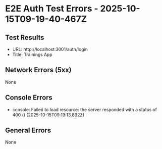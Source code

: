 # E2E Auth Test Errors - 2025-10-15T09-19-40-467Z

## Test Results
- URL: http://localhost:3001/auth/login
- Title: Trainings App

## Network Errors (5xx)
None

## Console Errors
- console: Failed to load resource: the server responded with a status of 400 () (2025-10-15T09:19:13.892Z)

## General Errors
None
